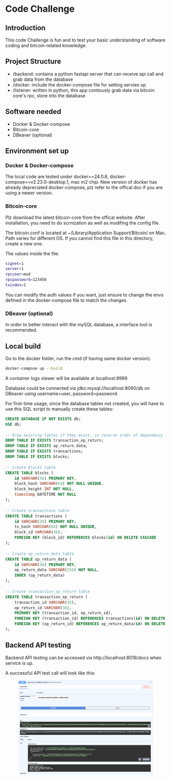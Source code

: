 # Code Challenge

## Introduction

This code Challenge is fun and to test your basic understanding of software coding and bitcoin-related knowledge.

## Project Structure
- /backend: contains a python fastapi server that can receive api call and grab data from the database
- /docker: include the docker-compose file for setting servies up
- /listener: written in python, this app contiously grab data via bitcoin core's rpc, store into the database

## Software needed
- Docker & Docker-compose
- Bitcoin-core
- DBeaver (optional) 


## Environment set up

### Docker & Docker-compose
The local code are tested under docker==24.0.6, docker-compose==v2.23.0-desktop.1, mac m2 chip. New version of docker has already depreciated docker-compose, plz refer to the offical doc if you are using a newer version.

### Bitcoin-core
Plz download the latest bitcoin-core from the offical website. After installation, you need to do scrnization as well as modifing the config file.

The bitcoin.conf is located at ~/Library/Application Support/Bitcoin/ on Mac. Path varies for different OS. If you cannot find this file in this directory, create a new one.

The values inside the file:
```bash
signet=1
server=1
rpcuser=mud
rpcpassword=123456
txindex=1
```
You can modify the auth values if you want, just ensure to change the envs defined in the docker-compose file to match the changes.

### DBeaver (optional)
In order to better interact with the mySQL database, a interface tool is recommended.

## Local build

Go to the docker folder, run the cmd (if having same docker version):
```bash
docker-compose up --build
```

A container logs viewer will be available at localhost:9999

Database could be connected via jdbc:mysql://localhost:8090/db on DBeaver using username=user, password=password.

For first-time usage, since the database tables not created, you will have to use this SQL script to manually create these tables:
```sql
CREATE DATABASE IF NOT EXISTS db;
USE db;

-- Drop existing tables if they exist, in reverse order of dependency
DROP TABLE IF EXISTS transaction_op_return;
DROP TABLE IF EXISTS op_return_data;
DROP TABLE IF EXISTS transactions;
DROP TABLE IF EXISTS blocks;

-- Create blocks table
CREATE TABLE blocks (
    id VARCHAR(36) PRIMARY KEY,
    block_hash VARCHAR(64) NOT NULL UNIQUE,
    block_height INT NOT NULL,
    timestamp DATETIME NOT NULL
);

-- Create transactions table
CREATE TABLE transactions (
    id VARCHAR(36) PRIMARY KEY,
    tx_hash VARCHAR(64) NOT NULL UNIQUE,
    block_id VARCHAR(36),
    FOREIGN KEY (block_id) REFERENCES blocks(id) ON DELETE CASCADE
);

-- Create op_return_data table
CREATE TABLE op_return_data (
    id VARCHAR(36) PRIMARY KEY,
    op_return_data VARCHAR(255) NOT NULL,
    INDEX (op_return_data)
);

-- Create transaction_op_return table
CREATE TABLE transaction_op_return (
    transaction_id VARCHAR(36),
    op_return_id VARCHAR(36),
    PRIMARY KEY (transaction_id, op_return_id),
    FOREIGN KEY (transaction_id) REFERENCES transactions(id) ON DELETE CASCADE,
    FOREIGN KEY (op_return_id) REFERENCES op_return_data(id) ON DELETE CASCADE
);
```

## Backend API testing
Backend API testing can be accessed via http://localhost:8018/docs when service is up.

A successful API test call will look like this:

<figure style="text-align:center">
  <img src="static/success.png" alt="ERROR">
</figure>
